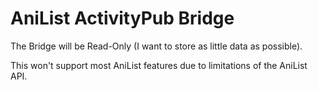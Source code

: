 # AniList ActivityPub Bridge

The Bridge will be Read-Only (I want to store as little data as possible).

This won't support most AniList features due to limitations of the AniList API.